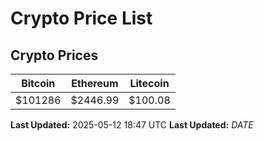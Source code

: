 # Crypto Price List

## Crypto Prices
| Bitcoin | Ethereum | Litecoin |
| ------- | -------- | -------- |
| $101286 | $2446.99 | $100.08 |
**Last Updated:** 2025-05-12 18:47 UTC
**Last Updated:** $DATE$
